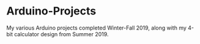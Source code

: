 # Arduino-Projects

My various Arduino projects completed Winter-Fall 2019, along with my 4-bit calculator design from Summer 2019.
